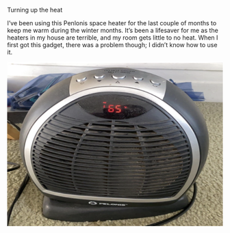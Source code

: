 Turning up the heat

I’ve been using this Penlonis space heater for the last couple of months to keep me warm during the winter months. 
It’s been a lifesaver for me as the heaters in my house are terrible, and my room gets little to no heat. When I first got this gadget, 
there was a problem though; I didn’t know how to use it. 

![Space Heater 1](../space_heater1.png)

